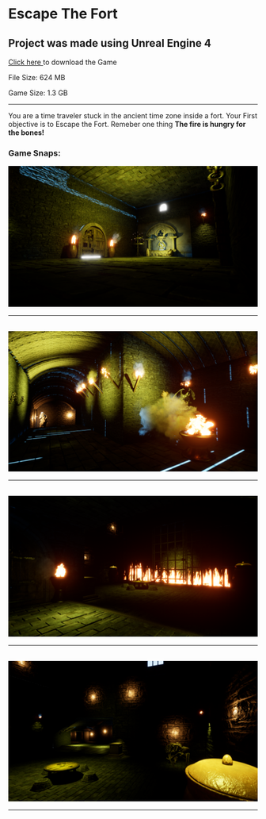 <h1>Escape The Fort </h1>
<h2>Project was made using Unreal Engine 4</h2>
<p><a href="https://drive.google.com/file/d/1BJ1VnLRUUJdz1R2rzQBLbaX7wG1gdJSC/view?usp=sharing">Click here </a> to download the Game</p>
<p>File Size: 624 MB</p>
<p>Game Size: 1.3 GB</p>
<hr>
<p>You are a time traveler stuck in the ancient time zone
    inside a fort. Your First objective is to Escape the Fort. Remeber one thing <b>The fire is hungry for the bones!</b> </p>
<h3>Game Snaps:</h3>
<img src="/Images/EscapeTheFort1.png" alt="" style="max-width:100%;">
<br>
<hr>
<br>
<img src="/Images/EscapeTheFort2.png" alt="" style="max-width:100%;">
<br>
<hr>
<br>
<img src="/Images/EscapeTheFort3.png" alt="" style="max-width:100%;">
<br>
<hr>
<br>
<img src="/Images/EscapeTheFort4.png" alt="" style="max-width:100%;">
<br>
<hr>
<br>
